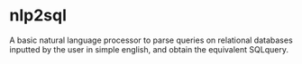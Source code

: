 # nlp2sql
A basic natural language processor to parse queries on relational databases inputted by the user in simple english, and obtain the equivalent SQLquery.
